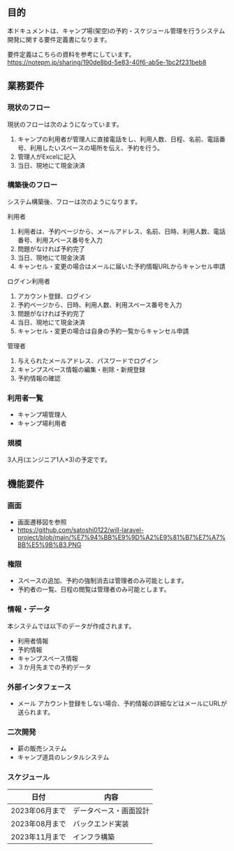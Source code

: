 ## 目的

本ドキュメントは、キャンプ場(架空)の予約・スケジュール管理を行うシステム開発に関する要件定義書になります。

要件定義はこちらの資料を参考にしています。  
https://notepm.jp/sharing/190de8bd-5e83-40f6-ab5e-1bc2f231beb8


## 業務要件

### 現状のフロー

現状のフローは次のようになっています。

1. キャンプの利用者が管理人に直接電話をし、利用人数、日程、名前、電話番号、利用したいスペースの場所を伝え、予約を行う。
1. 管理人がExcelに記入
1. 当日、現地にて現金決済

### 構築後のフロー

システム構築後、フローは次のようになります。

利用者
1. 利用者は、予約ページから、メールアドレス、名前、日時、利用人数、電話番号、利用スペース番号を入力
1. 問題がなければ予約完了
1. 当日、現地にて現金決済
1. キャンセル・変更の場合はメールに届いた予約情報URLからキャンセル申請

ログイン利用者
1. アカウント登録、ログイン
1. 予約ページから、日時、利用人数、利用スペース番号を入力
1. 問題がなければ予約完了
1. 当日、現地にて現金決済
1. キャンセル・変更の場合は自身の予約一覧からキャンセル申請

管理者
1. 与えられたメールアドレス、パスワードでログイン
1. キャンプスペース情報の編集・削除・新規登録
1. 予約情報の確認

### 利用者一覧

- キャンプ場管理人
- キャンプ場利用者

### 規模

3人月(エンジニア1人×3)の予定です。

## 機能要件

### 画面


- 画面遷移図を参照
- https://github.com/satoshi0122/will-laravel-project/blob/main/%E7%94%BB%E9%9D%A2%E9%81%B7%E7%A7%BB%E5%9B%B3.PNG


### 権限

- スペースの追加、予約の強制消去は管理者のみ可能とします。
- 予約者の一覧、日程の閲覧は管理者のみ可能とします。
  

### 情報・データ

本システムでは以下のデータが作成されます。

- 利用者情報
- 予約情報
- キャンプスペース情報
- ３か月先までの予約データ

### 外部インタフェース

- メール
アカウント登録をしない場合、予約情報の詳細などはメールにURLが送られます。

### 二次開発
- 薪の販売システム
- キャンプ道具のレンタルシステム

### スケジュール

| 日付 | 内容 |
|--------|--------|
| 2023年06月まで | データベース・画面設計 |
| 2023年08月まで | バックエンド実装 |
| 2023年11月まで | インフラ構築 |

